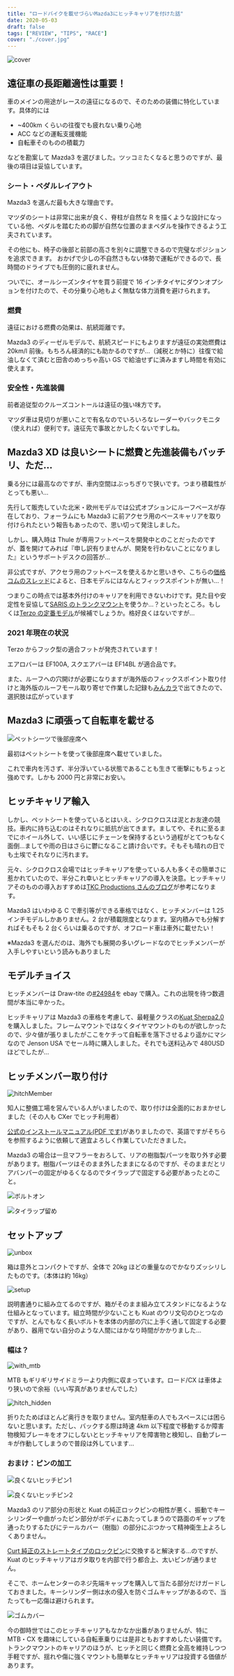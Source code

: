 ```yaml
---
title: "ロードバイクを載せづらいMazda3にヒッチキャリアを付けた話"
date: 2020-05-03
draft: false
tags: ["REVIEW", "TIPS", "RACE"]
cover: "./cover.jpg"
---
```


![cover](./cover.jpg)

## 遠征車の長距離適性は重要！

車のメインの用途がレースの遠征になるので、そのための装備に特化しています。具体的には

- ~400km くらいの往復でも疲れない乗り心地
- ACC などの運転支援機能
- 自転車そのものの積載力

などを勘案して Mazda3 を選びました。ツッコミたくなると思うのですが、最後の項目は妥協しています。

### シート・ペダルレイアウト

Mazda3 を選んだ最も大きな理由です。

マツダのシートは非常に出来が良く、脊柱が自然な R を描くような設計になっている他、ペダルを踏むための脚が自然な位置のままペダルを操作できるよう工夫されています。

その他にも、椅子の後部と前部の高さを別々に調整できるので完璧なポジションを追求できます。
おかげで少しの不自然さもない体勢で運転ができるので、長時間のドライブでも圧倒的に疲れません。

ついでに、オールシーズンタイヤを買う前提で 16 インチタイヤにダウンオプションを付けたので、その分乗り心地もよく無駄な体力消費を避けられます。

### 燃費

遠征における燃費の効果は、航続距離です。

Mazda3 のディーゼルモデルで、航続スピードにもよりますが遠征の実効燃費は 20km/l 前後。もちろん経済的にも助かるのですが…（減税とか特に）往復で給油しなくて済むと田舎のめっちゃ高い GS で給油せずに済みますし時間を有効に使えます。

### 安全性・先進装備

前者追従型のクルーズコントールは遠征の強い味方です。

マツダ車は見切りが悪いことで有名なのでいろいろなレーダーやバックモニタ（使えれば）便利です。遠征先で事故とかしたくないですしね。

## Mazda3 XD は良いシートに燃費と先進装備もバッチリ、ただ…

乗る分には最高なのですが、車内空間はぶっちぎりで狭いです。つまり積載性がとっても悪い…

先行して販売していた北米・欧州モデルでは公式オプションにルーフベースが存在しており、フォーラムにも Mazda3 に前アクセラ用のベースキャリアを取り付けられたという報告もあったので、思い切って発注しました。

しかし、購入時は Thule が専用フットベースを開発中とのことだったのですが、蓋を開けてみれば『申し訳有りませんが、開発を行わないことになりました』というサポートデスクの回答が…

非公式ですが、アクセラ用のフットベースを使えるかと思いきや、こちらの[価格コムのスレッド](https://bbs.kakaku.com/bbs/K0001159813/SortID=22718207/)によると、日本モデルにはなんとフィックスポイントが無い…！

つまりこの時点では基本外付けのキャリアを利用できないわけです。見た目や安定性を妥協して[SARIS のトランクマウント](http://shop.kirschberg.co.jp/?pid=150014295)を使うか…？といったところ。もしくは[Terzo の定番モデル](https://amzn.to/2YrfiUf)が候補でしょうか。格好良くはないですが…

### 2021 年現在の状況

Terzo からフック型の適合フットが発売されています！

エアロバーは EF100A, スクエアバーは EF14BL が適合品です。

<LinkBox url="https://paypaymall.yahoo.co.jp/store/creer-net/item/terzo-mazda3-fastback-aeroset/" />

また、ルーフへの穴開けが必要になりますが海外版のフィックスポイント取り付けと海外版のルーフモール取り寄せで作業した記録も[みんカラ](https://minkara.carview.co.jp/userid/3303388/blog/44472694/)で出てきたので、選択肢は広がっています

## Mazda3 に頑張って自転車を載せる

![ペットシーツで後部座席へ](./petseats.jpg)

最初はペットシートを使って後部座席へ載せていました。

これで車内を汚さず、半分浮いている状態であることも生きて衝撃にもちょっと強めです。しかも 2000 円と非常にお安い。

<LinkBox isAmazonLink url="https://www.amazon.co.jp/dp/B00TWT9JVG/" />

## ヒッチキャリア輸入

しかし、ペットシートを使っているとはいえ、シクロクロスは泥とお友達の競技。車内に持ち込むのはそれなりに抵抗が出てきます。ましてや、それに至るまでにホイール外して、いい感じにチェーンを保持するという過程がとてつもなく面倒…ましてや雨の日はさらに鬱になること請け合いです。そもそも晴れの日でも土埃でそれなりに汚れます。

元々、シクロクロス会場ではヒッチキャリアを使っている人も多くその簡単さに惹かれていたので、半分これ幸いとヒッチキャリアの導入を決意。ヒッチキャリアそのものの導入おすすめは[TKC Productions さんのブログ](http://www.tkcproduction.com/blog/2011/02/post_54.shtml)が参考になります。

Mazda3 はいわゆる C で牽引等ができる車格ではなく、ヒッチメンバーは 1.25 インチモデルしかありません。2 台が積載限度となります。室内積みでも分解すればそもそも 2 台くらいは乗るのですが、オフロード車は車外に載せたい！

※Mazda3 を選んだのは、海外でも展開の多いグレードなのでヒッチメンバーが入手しやすいという読みもありました

## モデルチョイス

ヒッチメンバーは Draw-tite の[#24984](https://www.draw-tite.com/product/24984_sportframe-hitch)を ebay で購入。これの出現を待つ数週間が本当に辛かった。

ヒッチキャリアは Mazda3 の車格を考慮して、最軽量クラスの[Kuat Sherpa2.0](https://www.kuatracks.com/product/sherpa-2-0/)を購入しました。フレームマウントではなくタイヤマウントのものが欲しかったので、少々値が張りましたがここをケチって自転車を落下させるより遥かにマシなので Jenson USA でセール時に購入しました。それでも送料込みで 480USD ほどでしたが…

## ヒッチメンバー取り付け

![hitchMember](./hitch.jpg)

知人に整備工場を営んでいる人がいましたので、取り付けは全面的におまかせしました（その人も CXer でヒッチ利用者）

[公式のインストールマニュアル(PDF です)](https://www.draw-tite.com/support/installation/N24984.pdf)がありましたので、英語ですがそちらを参照するように依頼して適宜よろしく作業していただきました。

Mazda3 の場合は一旦マフラーをおろして、リアの樹脂製パーツを取り外す必要があります。樹脂パーツはそのまま外したままになるのですが、そのままだとリアバンパーの固定がゆるくなるのでタイラップで固定する必要があったとのこと。

![ボルトオン](./bolton.jpg)

![タイラップ留め](./tiewrap.jpg)

## セットアップ

![unbox](./setup_1.jpg)

箱は意外とコンパクトですが、全体で 20kg ほどの重量なのでかなりズッシリしたものです。（本体は約 16kg）

![setup](./setup_2.jpg)

説明書通りに組み立てるのですが、箱がそのまま組み立てスタンドになるような仕組みとなっています。組立時間が少ないことも Kuat のウリ文句のひとつなのですが、とんでもなく長いボルトを本体の内部の穴に上手く通して固定する必要があり、器用でない自分のような人間にはかなり時間がかかりました…

### 幅は？

![with_mtb](./with_mtb.jpg)

MTB もギリギリサイドミラーより内側に収まっています。ロード/CX は車体より狭いので余裕（いい写真がありませんでした）

![hitch_hidden](./hitch_hidden.jpg)

折りたためばほとんど奥行きを取りません。室内駐車の人でもスペースには困らないと思います。ただし、バックする際は時速 4km 以下程度で移動するか障害物検知ブレーキをオフにしないとヒッチキャリアを障害物と検知し、自動ブレーキが作動してしまうので普段は外しています…

### おまけ：ピンの加工

![良くないヒッチピン1](./def_pin1.jpg)

![良くないヒッチピン2](./def_pin2.jpg)

Mazda3 のリア部分の形状と Kuat の純正ロックピンの相性が悪く、振動でキーシリンダーや曲がったピン部分がボディにあたってしまうので路面のギャップを通ったりするたびにテールカバー（樹脂）の部分にぶつかって精神衛生上よろしくありません。

[Curt 純正のストレートタイプのロックピン](https://amzn.to/3ciDnAW)に交換すると解決する…のですが、Kuat のヒッチキャリアはガタ取りを内部で行う都合上、太いピンが通りません。

そこで、ホームセンターのネジ先端キャップを購入して当たる部分だけガードしておきました。キーシリンダー側は水の侵入を防ぐゴムキャップがあるので、当たっても一応傷は避けられます。

![ゴムカバー](./gcover.jpg)

今の御時世ではこのヒッチキャリアもなかなか出番がありませんが、特に MTB・CX を趣味にしている自転車乗りには是非ともおすすめしたい装備です。  
トランクマウントのキャリアのほうが、ヒッチと同じく燃費と全高を維持しつつ手軽ですが、揺れや傷に強くマウントも簡単なヒッチキャリアは投資する価値があります。

<LinkBox isAmazonLink url="https://www.amazon.co.jp/dp/B00IUMN1VA/" />
